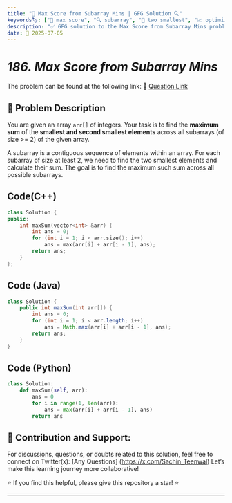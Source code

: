 ```yaml
---
title: "💯 Max Score from Subarray Mins | GFG Solution 🔍"
keywords🏷️: ["💯 max score", "🔍 subarray", "📍 two smallest", "📈 optimization", "📘 GFG", "🏁 competitive programming", "📚 DSA"]
description: "✅ GFG solution to the Max Score from Subarray Mins problem: find maximum sum of smallest and second smallest elements across all subarrays using optimized approach. 🚀"
date: 📅 2025-07-05
---
```


# *186. Max Score from Subarray Mins*

The problem can be found at the following link: 🔗 [Question Link](https://www.geeksforgeeks.org/problems/max-sum-in-sub-arrays0824/1)

## **🧩 Problem Description**

You are given an array `arr[]` of integers. Your task is to find the **maximum sum** of the **smallest and second smallest elements** across all subarrays (of size >= 2) of the given array.

A subarray is a contiguous sequence of elements within an array. For each subarray of size at least 2, we need to find the two smallest elements and calculate their sum. The goal is to find the maximum such sum across all possible subarrays.


## Code(C++)
```cpp
class Solution {
public:
    int maxSum(vector<int> &arr) {
        int ans = 0;
        for (int i = 1; i < arr.size(); i++)
            ans = max(arr[i] + arr[i - 1], ans);
        return ans;
    }
};
```

## Code (Java)

```java
class Solution {
    public int maxSum(int arr[]) {
        int ans = 0;
        for (int i = 1; i < arr.length; i++)
            ans = Math.max(arr[i] + arr[i - 1], ans);
        return ans;
    }
}
```

## Code (Python)

```python
class Solution:
    def maxSum(self, arr):
        ans = 0
        for i in range(1, len(arr)):
            ans = max(arr[i] + arr[i - 1], ans)
        return ans
```



## 🎯 **Contribution and Support:**

For discussions, questions, or doubts related to this solution, feel free to connect on Twitter(x): [Any Questions] (https://x.com/Sachin_Teenwal) Let’s make this learning journey more collaborative!

⭐ If you find this helpful, please give this repository a star! ⭐

---

